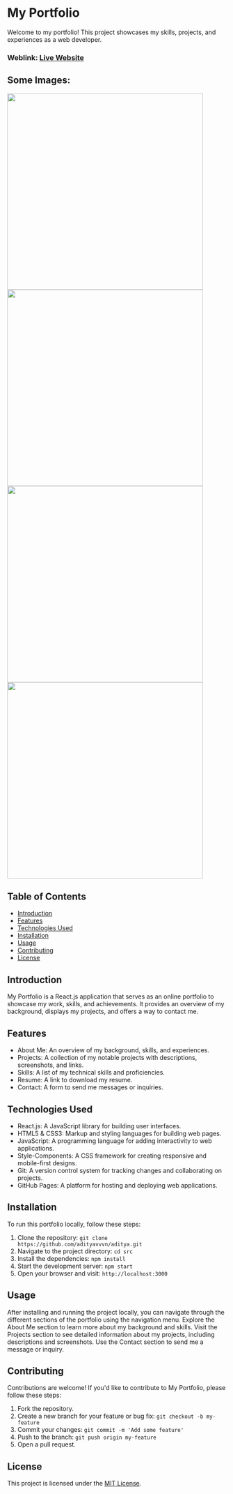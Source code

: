# My Portfolio
Welcome to my portfolio! This project showcases my skills, projects, and experiences as a web developer.

### Weblink: [Live Website](https://udayadityavvvn.vercel.app/)
## Some Images:
<img width="450px;" src="https://github.com/adityavvvn/assets/blob/main/images/Screenshot%202025-07-03%20210528.png"/>
<img width="450px;" src="https://github.com/adityavvvn/assets/blob/main/images/Screenshot%202025-07-03%20210640.png"/>
<img width="450px;" src="https://github.com/adityavvvn/assets/blob/main/images/Screenshot%202025-07-03%20212237.png"/>
<img width="450px;" src="https://github.com/adityavvvn/assets/blob/main/images/Screenshot%202025-07-03%20212311.png"/>

## Table of Contents
- [Introduction](#introduction)
- [Features](#features)
- [Technologies Used](#technologies-used)
- [Installation](#installation)
- [Usage](#usage)
- [Contributing](#contributing)
- [License](#license)

## Introduction
My Portfolio is a React.js application that serves as an online portfolio to showcase my work, skills, and achievements. It provides an overview of my background, displays my projects, and offers a way to contact me.

## Features
- About Me: An overview of my background, skills, and experiences.
- Projects: A collection of my notable projects with descriptions, screenshots, and links.
- Skills: A list of my technical skills and proficiencies.
- Resume: A link to download my resume.
- Contact: A form to send me messages or inquiries.

## Technologies Used
- React.js: A JavaScript library for building user interfaces.
- HTML5 & CSS3: Markup and styling languages for building web pages.
- JavaScript: A programming language for adding interactivity to web applications.
- Style-Components: A CSS framework for creating responsive and mobile-first designs.
- Git: A version control system for tracking changes and collaborating on projects.
- GitHub Pages: A platform for hosting and deploying web applications.

## Installation
To run this portfolio locally, follow these steps:

1. Clone the repository: `git clone https://github.com/adityavvvn/aditya.git`
2. Navigate to the project directory: `cd src`
3. Install the dependencies: `npm install`
4. Start the development server: `npm start`
5. Open your browser and visit: `http://localhost:3000`

## Usage
After installing and running the project locally, you can navigate through the different sections of the portfolio using the navigation menu. Explore the About Me section to learn more about my background and skills. Visit the Projects section to see detailed information about my projects, including descriptions and screenshots. Use the Contact section to send me a message or inquiry.

## Contributing
Contributions are welcome! If you'd like to contribute to My Portfolio, please follow these steps:

1. Fork the repository.
2. Create a new branch for your feature or bug fix: `git checkout -b my-feature`
3. Commit your changes: `git commit -m 'Add some feature'`
4. Push to the branch: `git push origin my-feature`
5. Open a pull request.

## License
This project is licensed under the [MIT License](LICENSE).
